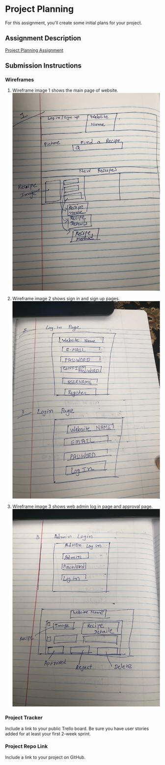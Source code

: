 # Project Planning
For this assignment, you'll create some initial plans for your project.

## Assignment Description
[Project Planning Assignment](https://education.launchcode.org/liftoff/modules/assignments/project-planning)

## Submission Instructions

### Wireframes

1. Wireframe image 1 shows the main page of website.
![Main Page](/P3-Project_Planning/Wireframe1.jpg)

2. Wireframe image 2 shows sign in and sign up pages.
![Sign In/Sign Up Pages](/P3-Project_Planning/Wireframe2.jpg)

3. Wireframe image 3 shows web admin log in page and approval page.
![Web admin pages](/P3-Project_Planning/Wireframe3.jpg)

### Project Tracker

Include a link to your public Trello board. Be sure you have user stories added for at least your first 2-week sprint.

### Project Repo Link

Include a link to your project on GitHub.
